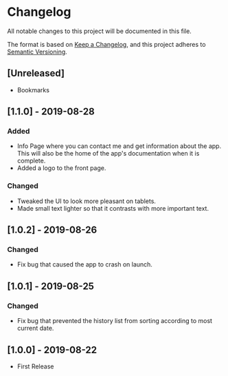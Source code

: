 # Changelog

All notable changes to this project will be documented in this file.

The format is based on [Keep a Changelog](https://keepachangelog.com/en/1.0.0/),
and this project adheres to [Semantic Versioning](https://semver.org/spec/v2.0.0.html).

## [Unreleased]

- Bookmarks

## [1.1.0] - 2019-08-28

### Added

- Info Page where you can contact me and get information about the app. This will also be the home of the app's documentation when it is complete.
- Added a logo to the front page.

### Changed

- Tweaked the UI to look more pleasant on tablets.
- Made small text lighter so that it contrasts with more important text.

## [1.0.2] - 2019-08-26

### Changed

- Fix bug that caused the app to crash on launch.

## [1.0.1] - 2019-08-25

### Changed

- Fix bug that prevented the history list from sorting according to most current date.

## [1.0.0] - 2019-08-22

- First Release
